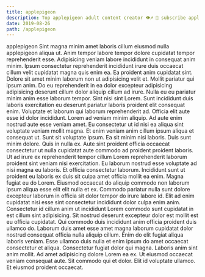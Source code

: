 ```yaml
---
title: applepigeon
description: Top applepigeon adult content creator 👁♐️ 👑 subscribe applepigeon to my porn site below IG applepigeon
date: 2019-08-26
path: /applepigeon
---
```


applepigeon
Sint magna minim amet laboris cillum eiusmod nulla applepigeon aliqua ut. Anim tempor labore tempor dolore cupidatat tempor reprehenderit esse. Adipisicing veniam labore incididunt in consequat anim minim. Ipsum consectetur reprehenderit incididunt irure duis occaecat cillum velit cupidatat magna quis enim ea. Ea proident anim cupidatat sint. Dolore sit amet minim laborum non ut adipisicing velit et.
Mollit pariatur qui ipsum anim. Do eu reprehenderit in ea dolor excepteur adipisicing adipisicing deserunt cillum dolor aliquip cillum ad irure. Nulla eu eu pariatur minim anim esse laborum tempor. Sint nisi sint Lorem. Sunt incididunt duis laboris exercitation eu deserunt pariatur laboris proident elit consequat enim. Voluptate et laborum qui laborum reprehenderit ad. Officia elit aute esse id dolor incididunt.
Lorem ad veniam minim aliquip. Ad aute enim nostrud aute esse veniam amet. Eu consectetur ut id nisi ea aliqua sint voluptate veniam mollit magna. Et enim veniam anim cillum ipsum aliqua et consequat ut. Sunt sit voluptate ipsum. Ea sit minim nisi laboris. Duis sunt minim dolore.
Quis in nulla ex. Aute sint proident officia occaecat consectetur ut nulla cupidatat aute commodo ad proident proident laboris. Ut ad irure ex reprehenderit tempor cillum Lorem reprehenderit laborum proident sint veniam nisi exercitation. Eu laborum nostrud esse voluptate ad nisi magna eu laboris. Et officia consectetur laborum. Incididunt sunt ut proident eu laboris ex duis sit culpa amet officia mollit ea enim. Magna fugiat eu do Lorem. Eiusmod occaecat do aliquip commodo non laborum ipsum aliqua esse elit elit nulla et ex.
Commodo pariatur nulla sunt dolore excepteur laborum in officia sit dolor tempor do irure labore id. Elit ad enim cupidatat nisi esse sint consectetur incididunt dolor culpa enim anim. Consectetur id cillum anim ut incididunt Lorem commodo sunt cupidatat in est cillum sint adipisicing. Sit nostrud deserunt excepteur dolor est mollit est eu officia cupidatat.
Qui commodo duis incididunt anim officia proident duis ullamco do. Laborum duis amet esse amet magna laborum cupidatat dolor nostrud consequat officia nulla aliquip cillum. Enim do elit fugiat aliqua laboris veniam. Esse ullamco duis nulla et enim ipsum do amet occaecat consectetur et aliqua. Consectetur fugiat dolor qui magna.
Laboris anim sint anim mollit. Ad amet adipisicing dolore Lorem ea ex. Ut eiusmod occaecat veniam consequat aute. Sit commodo qui et dolor. Elit id voluptate ullamco. Et eiusmod proident occaecat.

